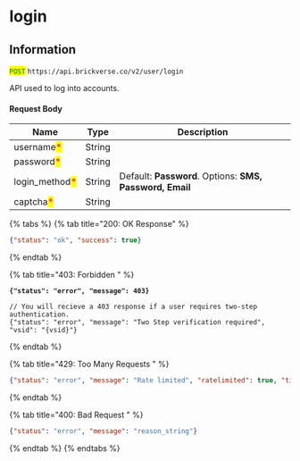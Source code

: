 # login

## Information

<mark style="color:green;">`POST`</mark> `https://api.brickverse.co/v2/user/login`

API used to log into accounts.

#### Request Body

| Name                                            | Type   | Description                                              |
| ----------------------------------------------- | ------ | -------------------------------------------------------- |
| username<mark style="color:red;">\*</mark>      | String |                                                          |
| password<mark style="color:red;">\*</mark>      | String |                                                          |
| login\_method<mark style="color:red;">\*</mark> | String | Default: **Password**. Options: **SMS, Password, Email** |
| captcha<mark style="color:red;">\*</mark>       | String |                                                          |

{% tabs %}
{% tab title="200: OK Response" %}
```json
{"status": "ok", "success": true}
```
{% endtab %}

{% tab title="403: Forbidden " %}
<pre class="language-json"><code class="lang-json"><strong>{"status": "error", "message": 403}
</strong>
// You will recieve a 403 response if a user requires two-step authentication.
{"status": "error", "message": "Two Step verification required", "vsid": "{vsid}"}
</code></pre>
{% endtab %}

{% tab title="429: Too Many Requests " %}
```json
{"status": "error", "message": "Rate limited", "ratelimited": true, "time": "seconds_string"}
```
{% endtab %}

{% tab title="400: Bad Request " %}
```json
{"status": "error", "message": "reason_string"}
```
{% endtab %}
{% endtabs %}
